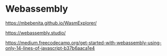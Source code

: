 # Webassembly

https://mbebenita.github.io/WasmExplorer/

https://webassembly.studio/

https://medium.freecodecamp.org/get-started-with-webassembly-using-only-14-lines-of-javascript-b37b6aaca1e4
